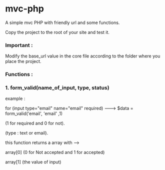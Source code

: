 # mvc-php
A simple mvc PHP with friendly url and some functions.

Copy the project to the root of your site and test it.

### Important :

Modify the base_url value in the core file according to the folder where you place the project.

### Functions :

### 1. form_valid(name_of_input, type, status)

example : 

for (input type="email" name="email" required)  ---> $data = form_valid('email', 'email' ,1)

(1 for required and 0 for not).

(type : text or email).

this function returns a array with --> 

array[0] (0 for Not accepted and 1 for accepted)

array[1] (the value of input)
